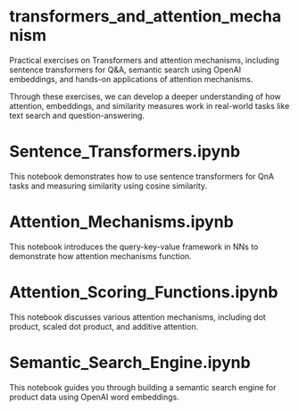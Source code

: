 # transformers_and_attention_mechanism

Practical exercises on Transformers and attention mechanisms, including sentence transformers for Q&A, 
semantic search using OpenAI embeddings, 
and hands-on applications of attention mechanisms. 

Through these exercises, we can develop a deeper understanding of how attention, embeddings, and 
similarity measures work in real-world tasks like text search and question-answering.

# Sentence_Transformers.ipynb 
  This notebook demonstrates how to use sentence transformers for QnA tasks and measuring similarity 
  using cosine similarity.

# Attention_Mechanisms.ipynb
  This notebook introduces the query-key-value framework in NNs to demonstrate how attention mechanisms function.
  
# Attention_Scoring_Functions.ipynb
  This notebook discusses various attention mechanisms, including dot product, scaled dot product, and additive attention.
  
# Semantic_Search_Engine.ipynb
  This notebook guides you through building a semantic search engine for product data using OpenAI word embeddings.